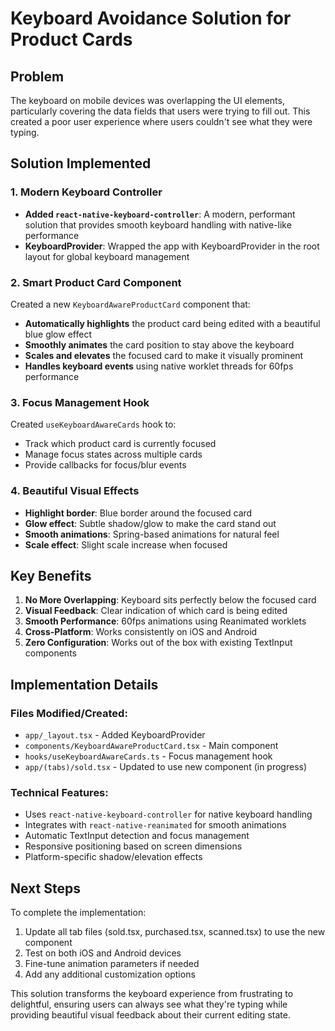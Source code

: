 # Keyboard Avoidance Solution for Product Cards

## Problem
The keyboard on mobile devices was overlapping the UI elements, particularly covering the data fields that users were trying to fill out. This created a poor user experience where users couldn't see what they were typing.

## Solution Implemented

### 1. Modern Keyboard Controller
- **Added `react-native-keyboard-controller`**: A modern, performant solution that provides smooth keyboard handling with native-like performance
- **KeyboardProvider**: Wrapped the app with KeyboardProvider in the root layout for global keyboard management

### 2. Smart Product Card Component
Created a new `KeyboardAwareProductCard` component that:
- **Automatically highlights** the product card being edited with a beautiful blue glow effect
- **Smoothly animates** the card position to stay above the keyboard
- **Scales and elevates** the focused card to make it visually prominent
- **Handles keyboard events** using native worklet threads for 60fps performance

### 3. Focus Management Hook
Created `useKeyboardAwareCards` hook to:
- Track which product card is currently focused
- Manage focus states across multiple cards
- Provide callbacks for focus/blur events

### 4. Beautiful Visual Effects
- **Highlight border**: Blue border around the focused card
- **Glow effect**: Subtle shadow/glow to make the card stand out
- **Smooth animations**: Spring-based animations for natural feel
- **Scale effect**: Slight scale increase when focused

## Key Benefits

1. **No More Overlapping**: Keyboard sits perfectly below the focused card
2. **Visual Feedback**: Clear indication of which card is being edited
3. **Smooth Performance**: 60fps animations using Reanimated worklets
4. **Cross-Platform**: Works consistently on iOS and Android
5. **Zero Configuration**: Works out of the box with existing TextInput components

## Implementation Details

### Files Modified/Created:
- `app/_layout.tsx` - Added KeyboardProvider
- `components/KeyboardAwareProductCard.tsx` - Main component
- `hooks/useKeyboardAwareCards.ts` - Focus management hook
- `app/(tabs)/sold.tsx` - Updated to use new component (in progress)

### Technical Features:
- Uses `react-native-keyboard-controller` for native keyboard handling
- Integrates with `react-native-reanimated` for smooth animations
- Automatic TextInput detection and focus management
- Responsive positioning based on screen dimensions
- Platform-specific shadow/elevation effects

## Next Steps

To complete the implementation:
1. Update all tab files (sold.tsx, purchased.tsx, scanned.tsx) to use the new component
2. Test on both iOS and Android devices
3. Fine-tune animation parameters if needed
4. Add any additional customization options

This solution transforms the keyboard experience from frustrating to delightful, ensuring users can always see what they're typing while providing beautiful visual feedback about their current editing state.